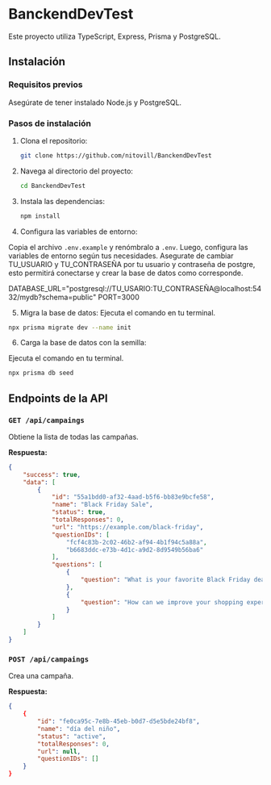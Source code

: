 # BanckendDevTest

Este proyecto utiliza TypeScript, Express, Prisma y PostgreSQL.

## Instalación

### Requisitos previos

Asegúrate de tener instalado Node.js y PostgreSQL.

### Pasos de instalación

1. Clona el repositorio:
    ```bash
    git clone https://github.com/nitovill/BanckendDevTest
    ```

2. Navega al directorio del proyecto:
    ```bash
    cd BanckendDevTest
    ```

3. Instala las dependencias:
    ```bash
    npm install
    ```

4. Configura las variables de entorno:

Copia el archivo `.env.example` y renómbralo a `.env`. Luego, configura las variables de entorno según tus necesidades. Asegurate de cambiar TU_USUARIO y TU_CONTRASEÑA por tu usuario y contraseña de postgre, esto permitirá conectarse y crear la base de datos como corresponde.

DATABASE_URL="postgresql://TU_USARIO:TU_CONTRASEÑA@localhost:5432/mydb?schema=public"
PORT=3000

5. Migra la base de datos:
 Ejecuta el comando en tu terminal.
```bash
npx prisma migrate dev --name init
```
6. Carga la base de datos con la semilla:

 Ejecuta el comando en tu terminal.
```bash
npx prisma db seed
```
## Endpoints de la API

### `GET /api/campaings`

Obtiene la lista de todas las campañas.

**Respuesta:**
```json
{
    "success": true,
    "data": [
        {
            "id": "55a1bdd0-af32-4aad-b5f6-bb83e9bcfe58",
            "name": "Black Friday Sale",
            "status": true,
            "totalResponses": 0,
            "url": "https://example.com/black-friday",
            "questionIDs": [
                "fcf4c83b-2c02-46b2-af94-4b1f94c5a88a",
                "b6683ddc-e73b-4d1c-a9d2-8d9549b56ba6"
            ],
            "questions": [
                {
                    "question": "What is your favorite Black Friday deal?"
                },
                {
                    "question": "How can we improve your shopping experience?"
                }
            ]
        }
    ]
}
```
### `POST /api/campaings`

Crea una campaña.

**Respuesta:**
```json
{
    {
        "id": "fe0ca95c-7e8b-45eb-b0d7-d5e5bde24bf8",
        "name": "día del niño",
        "status": "active",
        "totalResponses": 0,
        "url": null,
        "questionIDs": []
    }
}
```
